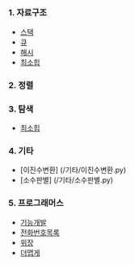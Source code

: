 ## 

### 1. 자료구조
* [스택](/자료구조/스택.py)
* [큐](/자료구조/큐.py)
* [해시](/자료구조/해시.py)
* [최소힙](/자료구조/최소힙.py)

### 2. 정렬

### 3. 탐색
* [최소힙](/자료구조/최소힙.py)

### 4. 기타
* [이진수변환] (/기타/이진수변환.py)
* [소수판별] (/기타/소수판별.py)

### 5. 프로그래머스
* [기능개발](/프로그래머스/기능개발.py)
* [전화번호목록](/프로그래머스/전화번호목록.py)
* [위장](/프로그래머스/위장.py)
* [더맵게](/프로그래머스/더맵게.py)

